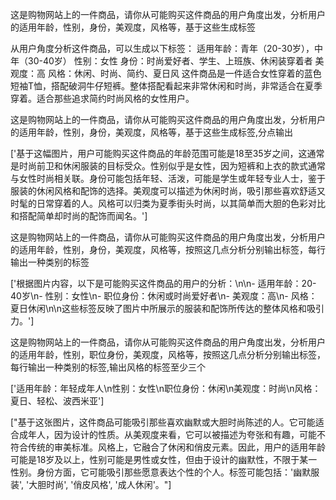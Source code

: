 
这是购物网站上的一件商品，请你从可能购买这件商品的用户角度出发，分析用户的适用年龄，性别，身份，美观度，风格等，基于这些生成标签

从用户角度分析这件商品，可以生成以下标签：
适用年龄：青年（20-30岁），中年（30-40岁）
性别：女性
身份：时尚爱好者、学生、上班族、休闲装穿着者
美观度：高
风格：休闲、时尚、简约、夏日风
这件商品是一件适合女性穿着的蓝色短袖T恤，搭配破洞牛仔短裤。整体搭配看起来非常休闲和时尚，非常适合在夏季穿着。适合那些追求简约时尚风格的女性用户。

这是购物网站上的一件商品，请你从可能购买这件商品的用户角度出发，分析用户的适用年龄，性别，身份，美观度，风格等，基于这些生成标签,分点输出

['基于这幅图片，用户可能购买这件商品的年龄范围可能是18至35岁之间，这通常是时尚前卫和休闲服装的目标受众。性别似乎是女性，因为短裤和上衣的款式通常与女性时尚相关联。身份可能包括年轻、活泼，可能是学生或年轻专业人士，鉴于服装的休闲风格和配饰的选择。美观度可以描述为休闲时尚，吸引那些喜欢舒适又时髦的日常穿着的人。风格可以归类为夏季街头时尚，以其简单而大胆的色彩对比和搭配简单却时尚的配饰而闻名。']


这是购物网站上的一件商品，请你从可能购买这件商品的用户角度出发，分析用户的适用年龄，性别，身份，美观度，风格等，按照这几点分析分别输出标签，每行输出一种类别的标签

['根据图片内容，以下是可能购买这件商品的用户的分析：\n\n- 适用年龄：20-40岁\n- 性别：女性\n- 职位身份：休闲或时尚爱好者\n- 美观度：高\n- 风格：夏日休闲\n\n这些标签反映了图片中所展示的服装和配饰所传达的整体风格和吸引力。']


这是购物网站上的一件商品，请你从可能购买这件商品的用户角度出发，分析用户的适用年龄，性别，职位身份，美观度，风格等，按照这几点分析分别输出标签，每行输出一种类别的标签,输出风格的标签至少三个

['适用年龄：年轻成年人\n性别：女性\n职位身份：休闲\n美观度：时尚\n风格：夏日、轻松、波西米亚']



["基于这张图片，这件商品可能吸引那些喜欢幽默或大胆时尚陈述的人。它可能适合成年人，因为设计的性质。从美观度来看，它可以被描述为夸张和有趣，可能不符合传统的审美标准。风格上，它融合了休闲和俏皮元素。因此，用户的适用年龄可能是18岁及以上，性别可能是男性或女性，但由于设计的幽默性，不限于某一性别。身份方面，它可能吸引那些愿意表达个性的个人。标签可能包括：'幽默服装', '大胆时尚', '俏皮风格', '成人休闲'。"]